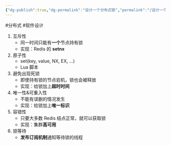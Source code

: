 ```yaml
---
{"dg-publish":true,"dg-permalink":"设计一个分布式锁","permalink":"/设计一个分布式锁/"}
---
```



#分布式 #软件设计 

1. 互斥性
	- 同一时间只能有**一个**节点持有锁
	- 实现：Redis 的 **setnx**
2. 原子性
	- set(key, value, NX, EX, ...)
	- Lua 脚本
3. 避免出现死锁
	- 即使持有锁的节点宕机，锁也会被释放
	- 实现：给锁加上**超时时间**
4. 唯一性&可重入性
	- 不能有误删的情况发生
	- 实现：给锁加上**唯一标识**
5. 容错性
	- 只要大多数 Redis 结点正常，就可以获取锁
	- 实现：集群**高可用**
6. 锁等待
	- **发布订阅机制**通知等待锁的线程